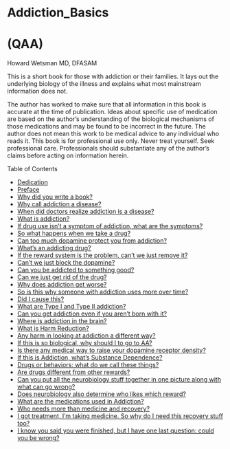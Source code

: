 <p align="center"><h1>Addiction_Basics</h1>
<h1>(QAA)</h1>
Howard Wetsman MD, DFASAM</p>



This is a short book for those with addiction or their families. It lays out the underlying biology
of the illness and explains what most mainstream information does not.

The author has worked to make sure that all information in this book is accurate at the time of publication. Ideas about specific use of medication are based on the author’s understanding of the biological mechanisms of those medications and may be found to be incorrect in the future. The author does not mean this work to be medical advice to any individual who reads it. This book is for professional use only. Never treat yourself. Seek professional care. Professionals should substantiate any of the author’s claims before acting on information herein.

Table of Contents
- [Dedication](./Dedication.md)
- [Preface]()
- [Why did you write a book?]()
- [Why call addiction a disease?]()
- [When did doctors realize addiction is a disease?]()
- [What is addiction?]()
- [If drug use isn’t a symptom of addiction, what are the symptoms?]()
- [So what happens when we take a drug?]()
- [Can too much dopamine protect you from addiction?]()
- [What’s an addicting drug?]()
- [If the reward system is the problem, can’t we just remove it?]()
- [Can’t we just block the dopamine?]()
- [Can you be addicted to something good?]()
- [Can we just get rid of the drug?]()
- [Why does addiction get worse?]()
- [So is this why someone with addiction uses more over time?]()
- [Did I cause this?]()
- [What are Type I and Type II addiction?]()
- [Can you get addiction even if you aren’t born with it?]()
- [Where is addiction in the brain?]()
- [What is Harm Reduction?]()
- [Any harm in looking at addiction a different way?]()
- [If this is so biological, why should I to go to AA?]()
- [Is there any medical way to raise your dopamine receptor density?]()
- [If this is Addiction, what’s Substance Dependence?]()
- [Drugs or behaviors: what do we call these things?]()
- [Are drugs different from other rewards?]()
- [Can you put all the neurobiology stuff together in one picture along with what can go wrong?]()
- [Does neurobiology also determine who likes which reward?]()
- [What are the medications used in Addiction?]()
- [Who needs more than medicine and recovery?]()
- [I got treatment, I’m taking medicine. So why do I need this recovery stuff too?]()
- [I know you said you were finished, but I have one last question: could you be wrong?]()
